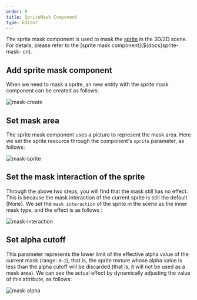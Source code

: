 ```yaml
---
order: 8
title: SpriteMask Component
type: Editor
---
```


The sprite mask component is used to mask the [sprite](${docs}editor-sprite-renderer-cn) in the 3D/2D scene. For details, please refer to the [sprite mask component](${docs}sprite-mask- cn).

## Add sprite mask component

When we need to mask a sprite, an new entity with the sprite mask component can be created as follows:

![mask-create](https://gw.alipayobjects.com/zos/OasisHub/cb173a1d-addd-4ad0-bf23-83a7817200cd/mask-create.gif)

## Set mask area

The sprite mask component uses a picture to represent the mask area. Here we set the sprite resource through the component's `sprite` parameter, as follows:

![mask-sprite](https://gw.alipayobjects.com/zos/OasisHub/cec92229-02a6-404c-a6fb-f95088bd40aa/mask-sprite.gif)

## Set the mask interaction of the sprite

Through the above two steps, you will find that the mask still has no effect. This is because the mask interaction of the current sprite is still the default (None). We set the `mask interaction` of the sprite in the scene as the inner mask type, and the effect is as follows :

![mask-interaction](https://gw.alipayobjects.com/zos/OasisHub/1d774f89-164f-46c8-9996-9cda918d074e/image-20210722105530953.png)

## Set alpha cutoff

This parameter represents the lower limit of the effective alpha value of the current mask (range: `0~1`), that is, the sprite texture whose alpha value is less than the alpha cutoff will be discarded (that is, it will not be used as a mask area). We can see the actual effect by dynamically adjusting the value of this attribute, as follows:

![mask-alpha](https://gw.alipayobjects.com/zos/OasisHub/43c857ba-bdc2-4e74-af6a-9bd5fd2fbec3/mask-alpha.gif)

